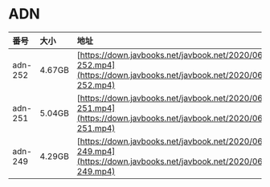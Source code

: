 # ADN

| 番号 | 大小 | 地址 |
| :--- | :--- | :--- |
| adn-252 | 4.67GB | [https://down.javbooks.net/javbook.net/2020/06/25/adn-252.mp4](https://down.javbooks.net/javbook.net/2020/06/25/adn-252.mp4) |
| adn-251 | 5.04GB | [https://down.javbooks.net/javbook.net/2020/06/25/adn-251.mp4](https://down.javbooks.net/javbook.net/2020/06/25/adn-251.mp4) |
| adn-249 | 4.29GB | [https://down.javbooks.net/javbook.net/2020/06/25/adn-249.mp4](https://down.javbooks.net/javbook.net/2020/06/25/adn-249.mp4) |

